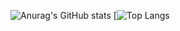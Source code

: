 ![Anurag's GitHub stats](https://github-readme-stats.vercel.app/api?username=JustinWrld&count_private=true&show_icons=true&theme=radical&repo=github-readme-stats)
[![Top Langs](https://github-readme-stats.vercel.app/api/top-langs/?username=JustinWrld)
